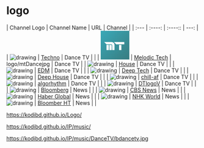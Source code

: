# logo

| Channel Logo                                                  | Channel Name                          | URL               | Channel       |
| :---                                                          |    :----:                             |  :----::          |          ---: |
| <img src="techno.jpg" alt="drawing" width="75"/>              | [Techno](techno.jpg)                  | Dance TV          |               |
| <img src="mtDance.jpg" alt="drawing" width="75"/>             | [Melodic Tech](mtDance.jpg)           | logo/mtDancejpg   | Dance TV      |
| <img src="house.jpg" alt="drawing" width="75"/>               | [House](house.jpg)                    | Dance TV          |               |
| <img src="edm-mainstage.jpg" alt="drawing" width="75"/>       | [EDM](edm-mainstage.jpg)              | Dance TV          |               |
| <img src="deep-tech-minimal.jpg" alt="drawing" width="75"/>   | [Deep Tech](deep-tech-minimal.jpg)    | Dance TV          |               |
| <img src="deep-house.jpg" alt="drawing" width="75"/>          | [Deep House](deep-house.jpg)          | Dance TV          |               |
| <img src="chill-af.jpg" alt="drawing" width="75"/>            | [chill-af](chill-af.jpg)              | Dance TV          |               |
| <img src="algorhythm.jpg" alt="drawing" width="75"/>          | [algorhythm](algorhythm.jpg)          | Dance TV          |               |
| <img src="DanceTV/bdancetv.jpg" alt="drawing" width="75"/>    | [DTlogoV](DTlogo.jpg)                 | Dance TV          |               |
| <img src="bloomberg.jpg" alt="drawing" width="75"/>           | [Bloomberg](bloomberg.jpg)            | News              |               |
| <img src="CBS_News.png" alt="drawing" width="75"/>            | [CBS News](CBS_News.png)              | News              |               |
| <img src="HaberGlobal.jpg" alt="drawing" width="75"/>         | [Haber Global](HaberGlobal.jpg)       | News              |               |
| <img src="nhkw.png" alt="drawing" width="75"/>                | [NHK World](nhkw.png)                 | News              |               |
| <img src="bloomberght.png" alt="drawing" width="75"/>         | [Bloomber HT](bloomberght.png)        | News              |               |



https://kodibd.github.io/Logo/

https://kodibd.github.io/IP/music/

https://kodibd.github.io/IP/music/DanceTV/bdancetv.jpg
